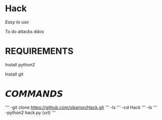 # Hack
*Easy to use*

To do attacks ddos

# REQUIREMENTS

Install python2

Install git

# 𝘾𝙊𝙈𝙈𝘼𝙉𝘿𝙎 
'''
-git clone https://github.com/sikarion/Hack.git
'''
-ls
'''
-cd Hack
'''
-ls
'''
-python2 hack.py (url)
'''
